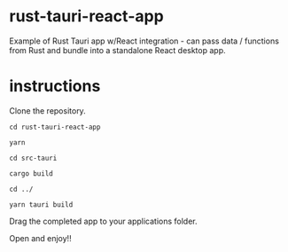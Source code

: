 # rust-tauri-react-app
Example of Rust Tauri app w/React integration - can pass data / functions from Rust and bundle into a standalone React desktop app. 

# instructions
Clone the repository.    

```cd rust-tauri-react-app```    

```yarn```     

```cd src-tauri```    

```cargo build```    

```cd ../```

```yarn tauri build```     

Drag the completed app to your applications folder.   

Open and enjoy!!
